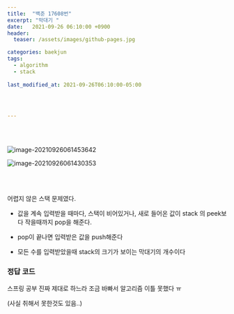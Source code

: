 ```yaml
---
title:  "백준 17608번"
excerpt: "막대기 "
date:   2021-09-26 06:10:00 +0900
header:
  teaser: /assets/images/github-pages.jpg

categories: baekjun
tags:
  - algorithm
  - stack
  
last_modified_at: 2021-09-26T06:10:00-05:00




---
```


<br/>

<br/>

![image-20210926061453642](https://raw.githubusercontent.com/ShinDongHun1/image_repo/main/img/image-20210926061453642.png)

![image-20210926061430353](https://raw.githubusercontent.com/ShinDongHun1/image_repo/main/img/image-20210926061430353.png)

<br/>

<br/>

어렵지 않은 스택 문제였다.

- 값을 계속 입력받을 때마다, 스택이 비어있거나, 새로 들어온 값이 stack 의 peek보다 작을때까지 pop을 해준다.

- pop이 끝나면 입력받은 값을 push해준다
- 모든 수를 입력받았을때 stack의 크기가 보이는 막대기의 개수이다

### 정답 코드

<script src="https://gist.github.com/ShinDongHun1/098fcd2cba722db148c4f89d20a13648.js"></script>

스프링 공부 진짜 제대로 하느라 조금 바빠서 알고리즘 이틀 못했다 ㅠ

(사실 취해서 못한것도 있음..)